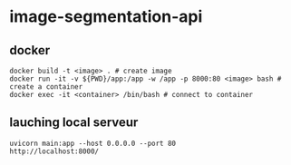 # image-segmentation-api

## docker

```shell
docker build -t <image> . # create image
docker run -it -v ${PWD}/app:/app -w /app -p 8000:80 <image> bash # create a container
docker exec -it <container> /bin/bash # connect to container
```

## lauching local serveur

```shell
uvicorn main:app --host 0.0.0.0 --port 80
http://localhost:8000/
```
